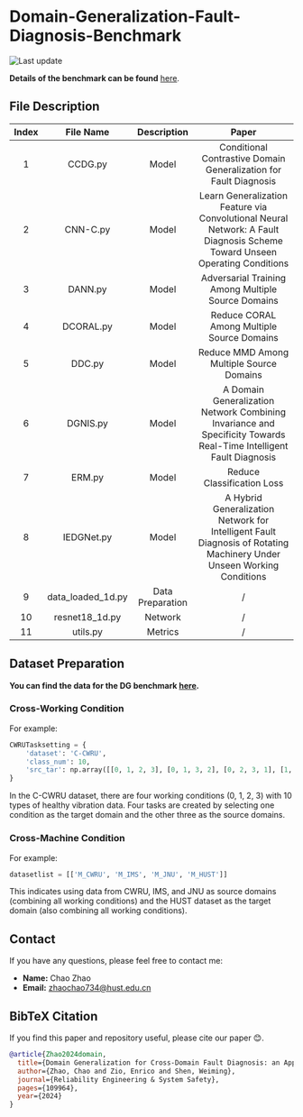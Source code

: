 
# Domain-Generalization-Fault-Diagnosis-Benchmark

![Last update](https://img.shields.io/badge/Last%20update-20240617-brightgreen)

**Details of the benchmark can be found** [here](https://ars.els-cdn.com/content/image/1-s2.0-S0951832024000395-mmc1.pdf).

## File Description

| Index | File Name        | Description                                                                                     | Paper                                                                                      |
|:-----:|:----------------:|:-----------------------------------------------------------------------------------------------:|:------------------------------------------------------------------------------------------:|
| 1     | CCDG.py          | Model                                                                                           | Conditional Contrastive Domain Generalization for Fault Diagnosis                          |
| 2     | CNN-C.py         | Model                                                                                           | Learn Generalization Feature via Convolutional Neural Network: A Fault Diagnosis Scheme Toward Unseen Operating Conditions |
| 3     | DANN.py          | Model                                                                                           | Adversarial Training Among Multiple Source Domains                                         |
| 4     | DCORAL.py        | Model                                                                                           | Reduce CORAL Among Multiple Source Domains                                                 |
| 5     | DDC.py           | Model                                                                                           | Reduce MMD Among Multiple Source Domains                                                   |
| 6     | DGNIS.py         | Model                                                                                           | A Domain Generalization Network Combining Invariance and Specificity Towards Real-Time Intelligent Fault Diagnosis |
| 7     | ERM.py           | Model                                                                                           | Reduce Classification Loss                                                                 |
| 8     | IEDGNet.py       | Model                                                                                           | A Hybrid Generalization Network for Intelligent Fault Diagnosis of Rotating Machinery Under Unseen Working Conditions |
| 9     | data_loaded_1d.py| Data Preparation                                                                                | /                                                                                          |
| 10    | resnet18_1d.py   | Network                                                                                         | /                                                                                          |
| 11    | utils.py         | Metrics                                                                                         | /                                                                                          |

## Dataset Preparation


**You can find the data for the DG benchmark [here](https://drive.google.com/drive/folders/1Zmbyto69wAH0y0cH9DcRkcyWx9pKjiEJ?usp=sharing).**


### Cross-Working Condition

For example:

```python
CWRUTasksetting = {
    'dataset': 'C-CWRU', 
    'class_num': 10, 
    'src_tar': np.array([[0, 1, 2, 3], [0, 1, 3, 2], [0, 2, 3, 1], [1, 2, 3, 0]])
}
```

In the C-CWRU dataset, there are four working conditions (0, 1, 2, 3) with 10 types of healthy vibration data. Four tasks are created by selecting one condition as the target domain and the other three as the source domains.

### Cross-Machine Condition

For example:

```python
datasetlist = [['M_CWRU', 'M_IMS', 'M_JNU', 'M_HUST']]
```

This indicates using data from CWRU, IMS, and JNU as source domains (combining all working conditions) and the HUST dataset as the target domain (also combining all working conditions).

## Contact

If you have any questions, please feel free to contact me:

- **Name:** Chao Zhao
- **Email:** zhaochao734@hust.edu.cn

## BibTeX Citation

If you find this paper and repository useful, please cite our paper 😊.

```bibtex
@article{Zhao2024domain,
  title={Domain Generalization for Cross-Domain Fault Diagnosis: an Application-oriented Perspective and a Benchmark Study},
  author={Zhao, Chao and Zio, Enrico and Shen, Weiming},
  journal={Reliability Engineering & System Safety},
  pages={109964},
  year={2024}
}
```

